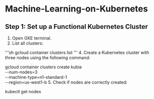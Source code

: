 # Machine-Learning-on-Kubernetes
##  **Step 1: Set up a Functional Kubernetes Cluster**
1. Open GKE terminal.
2. List all clusters:

'''sh
    gcloud container clusters list
'''
4. Create a Kubernetes cluster with three nodes using the following command:
   
   gcloud container clusters create kubia \
    --num-nodes=3 \
    --machine-type=n1-standard-1 \
    --region=us-west1-b
5. Check if nodes are correctly created:
   
   kubectl get nodes

   
